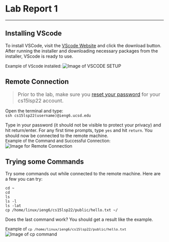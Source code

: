 # Lab Report 1
---
## **Installing VScode**

To install VSCode, visit the [VScode Website](https://code.visualstudio.com) and click the download button. After running the installer and downloading necessary packages from the installer, VScode is ready to use.

<font size = "2">Example of VScode installed: </font>
 ![Image of VSCODE SETUP](https://github.com/vjwuUCSD/cse15l-lab-reports/blob/main/LabReport1/Screen%20Shot%202022-04-01%20at%206.12.35%20PM.png?raw=true)  

## **Remote Connection**
>   <font size = "3"> Prior to the lab, make sure you [reset your password](https://sdacs.ucsd.edu/~icc/index.php) for your cs15lsp22 account. </font>


Open the terminal and type:  
`ssh cs15lsp22(username)@ieng6.ucsd.edu`

Type in your password (it should not be visible to protect your privacy) and hit return/enter. For any first time prompts, type `yes` and hit `return`. You should now be connected to the remote machine.
<br>
<font size = "2"> Example of the Command and Successful Connection: </font>
![Image for Remote Connection](https://github.com/vjwuUCSD/cse15l-lab-reports/blob/main/LabReport1/Screen%20Shot%202022-04-01%20at%206.16.03%20PM.png?raw=true) 

 ## **Trying some Commands**

Try some commands out while connected to the remote machine. Here are a few you can try:
```
cd ~
cd
ls
ls -l
ls -lat
cp /home/linux/ieng6/cs15lsp22/public/hello.txt ~/
```
Does the last command work? You should get a result like the example.

<font size = "2">Example of `cp /home/linux/ieng6/cs15lsp22/public/hello.txt` </font>
![Image of cp command](https://github.com/vjwuUCSD/cse15l-lab-reports/blob/main/LabReport1/Screen%20Shot%202022-04-01%20at%206.36.29%20PM.png?raw=true)